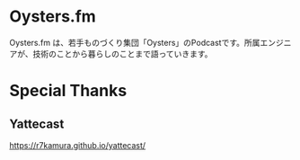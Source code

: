 # Oysters.fm
Oysters.fm は、若手ものづくり集団「Oysters」のPodcastです。所属エンジニアが、技術のことから暮らしのことまで語っていきます。

# Special Thanks

## Yattecast
https://r7kamura.github.io/yattecast/
